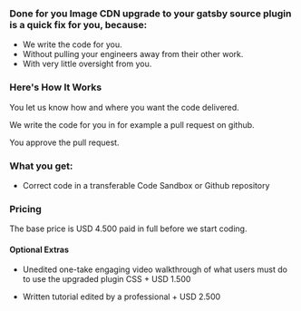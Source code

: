 ### Done for you Image CDN upgrade to your gatsby source plugin is a quick fix for you, because:
* We write the code for you.
* Without pulling your engineers away from their other work.
* With very little oversight from you.


### Here's How It Works

You let us know how and where you want the code delivered.

We write the code for you in for example a pull request on github.

You approve the pull request.

### What you get:

- Correct code in a transferable Code Sandbox or Github repository

### Pricing

The base price is USD 4.500 paid in full before we start coding.

#### Optional Extras

- Unedited one-take engaging video walkthrough of what users must do to use the upgraded plugin&nbsp;CSS&nbsp;+&nbsp;USD&nbsp;1.500

- Written tutorial edited by a professional&nbsp;+&nbsp;USD&nbsp;2.500
